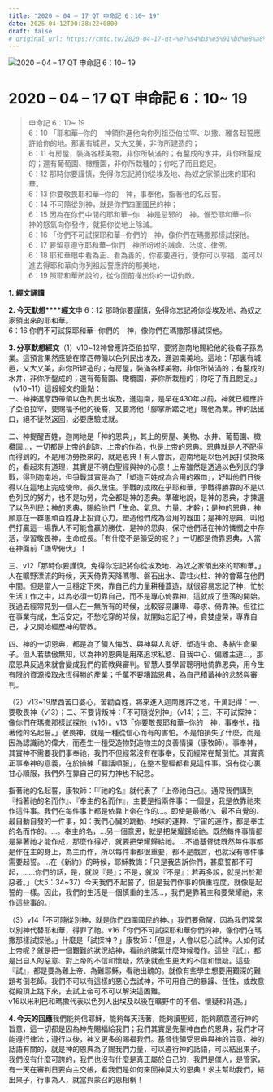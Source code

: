 ```yaml
---
title: "2020 – 04 – 17 QT 申命記 6：10~ 19"
date: 2025-04-12T00:38:22+0800
draft: false
# original_url: https://cmtc.tw/2020-04-17-qt-%e7%94%b3%e5%91%bd%e8%a8%98-6%ef%bc%9a10-19
---
```


![2020 – 04 – 17 QT 申命記 6：10~ 19](/images/qt.jpg   "2020 – 04 – 17 QT 申命記 6：10~ 19")

# 2020 – 04 – 17 QT 申命記 6：10~ 19

> 申命記 6：10~ 19  
> 6：10 「耶和華─你的　神領你進他向你列祖亞伯拉罕、以撒、雅各起誓應許給你的地。那裏有城邑，又大又美，非你所建造的；  
> 6：11 有房屋，裝滿各樣美物，非你所裝滿的；有鑿成的水井，非你所鑿成的；還有葡萄園、橄欖園，非你所栽種的；你吃了而且飽足。  
> 6：12 那時你要謹慎，免得你忘記將你從埃及地、為奴之家領出來的耶和華。  
> 6：13 你要敬畏耶和華─你的　神，事奉他，指著他的名起誓。  
> 6：14 不可隨從別神，就是你們四圍國民的神；  
> 6：15 因為在你們中間的耶和華─你　神是忌邪的　神，惟恐耶和華─你　神的怒氣向你發作，就把你從地上除滅。  
> 6：16 「你們不可試探耶和華─你們的　神，像你們在瑪撒那樣試探他。  
> 6：17 要留意遵守耶和華─你們　神所吩咐的誡命、法度、律例。  
> 6：18 耶和華眼中看為正、看為善的，你都要遵行，使你可以享福，並可以進去得耶和華向你列祖起誓應許的那美地，  
> 6：19 照耶和華所說的，從你面前攆出你的一切仇敵。

**1.** **經文誦讀**

**2. 今天默想****經文**申 6：12 那時你要謹慎，免得你忘記將你從埃及地、為奴之家領出來的耶和華。  
6：16 你們不可試探耶和華─你們的　神，像你們在瑪撒那樣試探他。

**3. 分享默想經文**（1）v10~12神曾應許亞伯拉罕，要將迦南地賜給他的後裔子孫為業。這預言果然應驗在摩西帶領以色列民出埃及，進迦南美地。這地：「那裏有城邑，又大又美，非你所建造的；有房屋，裝滿各樣美物，非你所裝滿的；有鑿成的水井，非你所鑿成的；還有葡萄園、橄欖園，非你所栽種的；你吃了而且飽足。」（v10~11）這段經文的重點：  
一、神揀選摩西帶領以色列民出埃及，進迦南，是早在430年以前，神就已經應許了亞伯拉罕，要賜福予他的後裔，又要將他「腳掌所踏之地」賜他為業。神的話出口，絕不徒然返回，必要應驗成就。

二、神提醒百姓，迦南地是「神的恩典」，其上的房屋、美物、水井、葡萄園、橄欖園…，一切都是上帝的創造、上帝的作為，也是上帝的恩典。恩典就是人不配得而得到的，不是用功勞換來的，就是恩典！有人會說，迦南地是以色列民打仗換來的，看起來有道理，其實是不明白聖經與神的心意！上帝雖然是透過以色列民的爭戰，得到迦南地，但爭戰其實是為了「塑造百姓成為合用的器皿」，好叫他們日後得以在這地上完成使命，長久居住。爭戰的成敗在乎耶和華，爭戰得勝靠的不是以色列民的努力，也不是功勞，完全都是神的恩典。準確地說，是神的恩典，才揀選了以色列民；神的恩典，賜給他們「生命、氣息、力量、才幹」；是神的恩典，神願意在一群愚頑百姓身上投資心力，塑造他們成為合用的器皿；是神的恩典，叫他們打贏這一場靠人不可能會贏的勝仗．是神的恩典，保守他們活在神的憐憫之中存活，學習敬畏神，生命成長。「有什麼不是領受的呢？」一切都是倚靠恩典，人當在神面前「謙卑俯伏」！

三、v12「那時你要謹慎，免得你忘記將你從埃及地、為奴之家領出來的耶和華。」人在曠野漂流的時候，天天倚靠天降嗎哪、磐石出水、雲柱火柱、神的會幕在他們中間。但是當人一旦穩定下來，靠自己的力量耕種蓋造，就很容易忘記了神，忙於生活工作之中，以為必須一切靠自己，而不是專心倚靠神，這就成了墮落的開始。我過去經常見到一個人在一無所有的時候，比較容易謙卑、尋求、倚靠神。但往往在事業有成，生活安定，不愁吃穿的時候，就開始忘記了神，貪婪虛榮，專靠自己，才又開始經歷神的管教。

四、神的一切恩典，都是為了領人悔改、與神與人和好、塑造生命、多結生命果子。但人若驕傲無知，以為神的恩典是用來追求私慾、自我中心、偏離主道…，那麼恩典反過來就會變成我們的管教與審判。智慧人要學習聰明地倚靠恩典，用今生有限的資源換取永恆得勝的產業；千萬不要糟踏恩典，為自己積蓄神的忿怒與審判。

（2）v13~19摩西苦口婆心，苦勸百姓，將來進入迦南應許之地，千萬記得：一、要敬畏神（v13）；二、不要背叛神：「不可隨從別神」（v14）；三、不可試探神：像你們在瑪撒那樣試探他（v16）。v13「你要敬畏耶和華─你的　神，事奉他，指著他的名起誓。」敬畏神，就是一種從信心而有的害怕。不是怕損失了什麼，而是因為認識祂的偉大，而產生一種受造物對造物主的良善情操（康牧師）。事奉神，其實神不需要我們事奉祂，我們不但經常沒有在事奉，反而經常在幫倒忙。其實真正事奉神的意義，在於操練「聽話順服」，在整本聖經都看見這件事。沒有從心裏甘心順服，我們外在靠自己的努力神也不紀念。

指著祂的名起誓，康牧師：「『祂的名』就代表了『上帝祂自己』。通常我們講到『指著祂的名而作』、『奉主的名而作』，主要是指兩件事：一個是，我是依靠祂來作這件事。我們在每件事上都是依靠上帝在作的…。即使是最微小、最不自覺的、最自動自發的一件事，如：我們心臟的跳動、地球的運轉、宇宙的運作，都是奉主的名而作的。…。奉主的名，…另一個意思，就是把榮耀歸給祂。既然每件事情都是靠著祂才能作成，那麼作得好，就要把榮耀歸給祂。…不過基督徒既然每件事都是作在主的身上，為主而作，所以每件事都很重要，都不是戲言，也就沒有哪件事需要起誓。…在《新約》的時候，耶穌教誨：「只是我告訴你們，甚麼誓都不可起，……你們的話，是，就說『是』；不是，就說『不是』；若再多說，就是出於那惡者。」（太5：34~37）今天我們不起誓了，但是我們作事的慎重程度，就像是起誓的一樣。因此，我們的生活是一個慎重的生活…，我們是靠著主和要榮耀祂，來作這些事的。」

（3）v14「不可隨從別神，就是你們四圍國民的神。」我們要儆醒，因為我們常常以別神代替耶和華，得罪了祂。v16「你們不可試探耶和華你們的神，像你們在瑪撒那樣試探他。」什麼是「試探神？」康牧師：「但是，人會以惡心試神。人如何試上帝呢？就是把一個艱難的狀況給神，看祂的脾氣什麼時候發作。這些『試』，都是出自人的惡意、對上帝的不信和懷疑，然後就產生更大的不信和懷疑。這些『試』，都是要為難上帝、為難耶穌，看祂出醜的。就像有些學生想要用艱深的難題考倒老師。我們不可以有這樣的惡心去試神，不可用自己的暴躁、任性，或故意從殿頂上跳下來，去試上帝可不可以解決這困難。  
v16以米利巴和瑪撒代表以色列人出埃及以後在曠野中的不信、懷疑和背道。」

**4. 今天的回應**我們能夠信耶穌，能夠每天活著，能夠讀聖經，能夠願意遵行神的旨意，這一切都是因為神先賜福給我們；我們其實是先蒙神白白的恩典，我們才可能遵行律法；遵行以後，神又更多的賜福我們。基督徒領受恩典與神的旨意、神的話語有關的，就是神的恩典為了賜我們力量，可以遵行神的話語，可以結出果子。我們沒有什麼可誇的，我們也沒有什麼是真正屬於自己的，我們是僕人，是管家，有一天在審判日要向主交帳，看我們是如何來回神莫大的恩典！求主幫助我們，結出果子，行事為人，就當與蒙召的恩相稱！